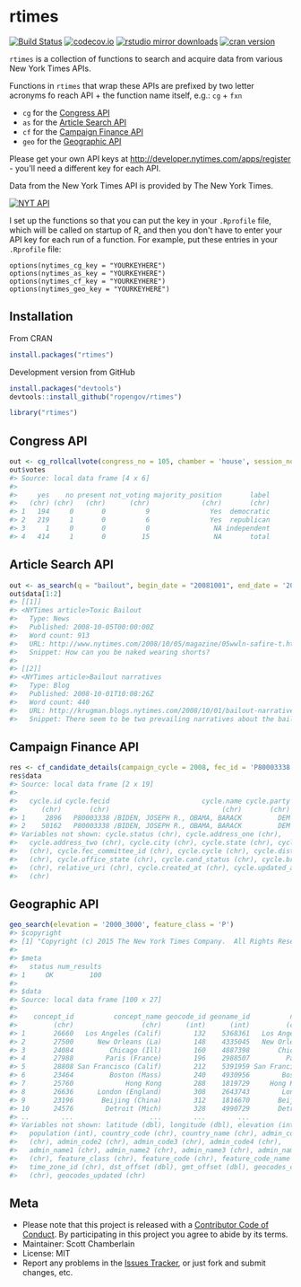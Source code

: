rtimes
======



[![Build Status](https://api.travis-ci.org/rOpenGov/rtimes.png)](https://travis-ci.org/rOpenGov/rtimes)
[![codecov.io](https://codecov.io/github/rOpenGov/rtimes/coverage.svg?branch=master)](https://codecov.io/github/rOpenGov/rtimes?branch=master)
[![rstudio mirror downloads](http://cranlogs.r-pkg.org/badges/rtimes?color=2ED968)](https://github.com/metacran/cranlogs.app)
[![cran version](http://www.r-pkg.org/badges/version/rtimes)](http://cran.rstudio.com/web/packages/rtimes)

`rtimes` is a collection of functions to search and acquire data from various New York Times APIs.

Functions in `rtimes` that wrap these APIs are prefixed by two letter acronyms fo reach API + the function name itself, e.g.: `cg` + `fxn`

* `cg` for the [Congress API](http://developer.nytimes.com/docs/congress_api)
* `as` for the [Article Search API](http://developer.nytimes.com/docs/read/article_search_api_v2)
* `cf` for the [Campaign Finance API](http://developer.nytimes.com/docs/campaign_finance_api/)
* `geo` for the [Geographic API](http://developer.nytimes.com/docs/geographic_api)

Please get your own API keys at http://developer.nytimes.com/apps/register - you'll need a different key for each API.

Data from the New York Times API is provided by The New York Times.

<a border="0" href="http://developer.nytimes.com" ><img src="http://graphics8.nytimes.com/packages/images/developer/logos/poweredby_nytimes_200b.png" alt="NYT API" /></a>

I set up the functions so that you can put the key in your `.Rprofile` file, which will be called on startup of R, and then you don't have to enter your API key for each run of a function. For example, put these entries in your `.Rprofile` file:

```
options(nytimes_cg_key = "YOURKEYHERE")
options(nytimes_as_key = "YOURKEYHERE")
options(nytimes_cf_key = "YOURKEYHERE")
options(nytimes_geo_key = "YOURKEYHERE")
```

## Installation

From CRAN


```r
install.packages("rtimes")
```

Development version from GitHub


```r
install.packages("devtools")
devtools::install_github("ropengov/rtimes")
```


```r
library("rtimes")
```

## Congress API


```r
out <- cg_rollcallvote(congress_no = 105, chamber = 'house', session_no = 2, rollcall_no = 38)
out$votes
#> Source: local data frame [4 x 6]
#> 
#>     yes    no present not_voting majority_position       label
#>   (chr) (chr)   (chr)      (chr)             (chr)       (chr)
#> 1   194     0       0          9               Yes  democratic
#> 2   219     1       0          6               Yes  republican
#> 3     1     0       0          0                NA independent
#> 4   414     1       0         15                NA       total
```

## Article Search API


```r
out <- as_search(q = "bailout", begin_date = "20081001", end_date = '20081201')
out$data[1:2]
#> [[1]]
#> <NYTimes article>Toxic Bailout
#>   Type: News
#>   Published: 2008-10-05T00:00:00Z
#>   Word count: 913
#>   URL: http://www.nytimes.com/2008/10/05/magazine/05wwln-safire-t.html
#>   Snippet: How can you be naked wearing shorts?
#> 
#> [[2]]
#> <NYTimes article>Bailout narratives
#>   Type: Blog
#>   Published: 2008-10-01T10:08:26Z
#>   Word count: 440
#>   URL: http://krugman.blogs.nytimes.com/2008/10/01/bailout-narratives/
#>   Snippet: There seem to be two prevailing narratives about the bailout plan(s). Both have elements of truth, but are fundamentally wrong. One narrative is that of the Wise Men and the Destructive Yahoos. According to this narrative, men who Understand What...
```

## Campaign Finance API


```r
res <- cf_candidate_details(campaign_cycle = 2008, fec_id = 'P80003338')
res$data
#> Source: local data frame [2 x 19]
#> 
#>   cycle.id cycle.fecid                       cycle.name cycle.party
#>      (chr)       (chr)                            (chr)       (chr)
#> 1     2896   P80003338 /BIDEN, JOSEPH R., OBAMA, BARACK         DEM
#> 2    50162   P80003338 /BIDEN, JOSEPH R., OBAMA, BARACK         DEM
#> Variables not shown: cycle.status (chr), cycle.address_one (chr),
#>   cycle.address_two (chr), cycle.city (chr), cycle.state (chr), cycle.zip
#>   (chr), cycle.fec_committee_id (chr), cycle.cycle (chr), cycle.district
#>   (chr), cycle.office_state (chr), cycle.cand_status (chr), cycle.branch
#>   (chr), relative_uri (chr), cycle.created_at (chr), cycle.updated_at
#>   (chr)
```

## Geographic API


```r
geo_search(elevation = '2000_3000', feature_class = 'P')
#> $copyright
#> [1] "Copyright (c) 2015 The New York Times Company.  All Rights Reserved."
#> 
#> $meta
#>   status num_results
#> 1     OK         100
#> 
#> $data
#> Source: local data frame [100 x 27]
#> 
#>    concept_id          concept_name geocode_id geoname_id          name
#>         (chr)                 (chr)      (int)      (int)         (chr)
#> 1       26660   Los Angeles (Calif)        132    5368361   Los Angeles
#> 2       27500      New Orleans (La)        148    4335045   New Orleans
#> 3       24084         Chicago (Ill)        160    4887398       Chicago
#> 4       27988        Paris (France)        196    2988507         Paris
#> 5       28808 San Francisco (Calif)        212    5391959 San Francisco
#> 6       23464         Boston (Mass)        240    4930956        Boston
#> 7       25760             Hong Kong        288    1819729     Hong Kong
#> 8       26636      London (England)        308    2643743        London
#> 9       23196       Beijing (China)        312    1816670       Beijing
#> 10      24576        Detroit (Mich)        328    4990729       Detroit
#> ..        ...                   ...        ...        ...           ...
#> Variables not shown: latitude (dbl), longitude (dbl), elevation (int),
#>   population (int), country_code (chr), country_name (chr), admin_code1
#>   (chr), admin_code2 (chr), admin_code3 (chr), admin_code4 (chr),
#>   admin_name1 (chr), admin_name2 (chr), admin_name3 (chr), admin_name4
#>   (chr), feature_class (chr), feature_code (chr), feature_code_name (chr),
#>   time_zone_id (chr), dst_offset (dbl), gmt_offset (dbl), geocodes_created
#>   (chr), geocodes_updated (chr)
```

## Meta

+ Please note that this project is released with a [Contributor Code of Conduct](CONDUCT.md). By participating in this project you agree to abide by its terms.
+ Maintainer: Scott Chamberlain
+ License: MIT
+ Report any problems in the [Issues Tracker](https://github.com/ropengov/rtimes/issues), or just fork and submit changes, etc.
